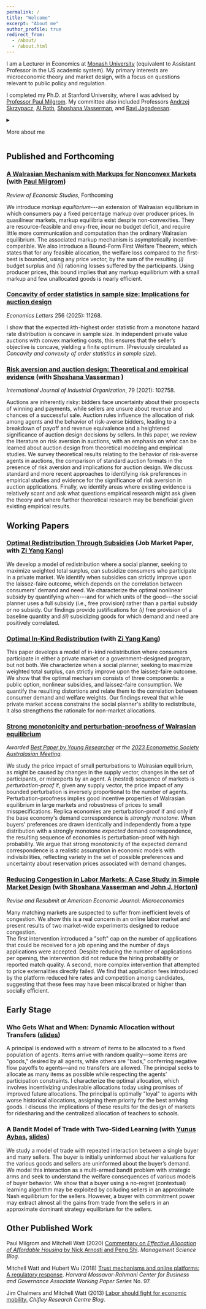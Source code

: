 ```yaml
---
permalink: /
title: "Welcome"
excerpt: "About me"
author_profile: true
redirect_from:
  - /about/
  - /about.html
---
```

I am a Lecturer in Economics at [Monash University](https://www.monash.edu/business/economics) (equivalent to Assistant Professor in the US academic system). My primary interests are microeconomic theory and market design, with a focus on questions relevant to public policy and regulation.

I completed my Ph.D. at Stanford University, where I was advised by [Professor Paul Milgrom](https://milgrom.people.stanford.edu).  My committee also included Professors [Andrzej Skrzypacz](https://web.stanford.edu/~skrz/), [Al Roth](https://web.stanford.edu/~alroth/), [Shoshana Vasserman](https://shoshanavasserman.com/), and [Ravi Jagadeesan](https://sites.google.com/site/ravijagadeesan/).

<details>

<summary>

More about me

</summary>

<p>My market design and public policy interests stem partially from my experiences outside academia. Since 2023, I have worked part-time as a consultant at <a href="https://www.auctionomics.com">Auctionomics</a>, analyzing market design practices in online display advertising related to a recent antitrust case against <a href="https://www.nytimes.com/2024/09/27/technology/google-antitrust-case-lawsuit.html">Google</a>. Before coming to the U.S. for graduate studies, I was a policy adviser and speechwriter for <a href="https://jimchalmers.org">The Hon Dr Jim Chalmers MP</a>, then Shadow Minister for Financial Services and Superannuation, now Treasurer of Australia.</p>

<p>At Stanford, I am supported by the <a href="https://siepr.stanford.edu/people/graduate-fellowship-recipients">Gale and Steve Kohlhagen Fellowship in Economics</a>, the Koret Fellowship (part of the <a href="https://vpge.stanford.edu/fellowships-funding/sgf/details">Stanford Graduate Fellowship Program in Science and Engineering</a>) and the <a href="https://en.wikipedia.org/wiki/Ric_Weiland">Ric Weiland</a> Graduate Fellowship. I hold a Master in Public Policy from the Harvard Kennedy School of Government, where I was a John F. Kennedy Fellow, and a Bachelor of Science (Hons) in mathematics from the University of Queensland, where I was University Medallist and <a href="https://www.uq.edu.au/news/article/2012/10/alumni-leaders-lauded">Graduate of the Year</a>.</p>

</details>

## Published and Forthcoming

### [A Walrasian Mechanism with Markups for Nonconvex Markets](https://doi.org/10.1093/restud/rdaf067) (with [Paul Milgrom](https://milgrom.people.stanford.edu/))
*Review of Economic Studies*, Forthcoming

We introduce *markup equilibrium*---an extension of Walrasian equilibrium in which consumers pay a fixed percentage markup over producer prices. In quasilinear markets, markup equilibria exist despite non-convexities. They are resource-feasible and envy-free, incur no budget deficit, and require little more communication and computation than the ordinary Walrasian equilibrium. The associated markup mechanism is asymptotically incentive-compatible. We also introduce a Bound-Form First Welfare Theorem, which states that for any feasible allocation, the welfare loss compared to the first-best is bounded, using any price vector, by the sum of the resulting *(i)* budget surplus and *(ii)* rationing losses suffered by the participants. Using producer prices, this bound implies that any markup equilibrium with a small markup and few unallocated goods is nearly efficient.


### [Concavity  of order statistics in sample size: Implications for auction design](https://doi.org/10.1016/j.econlet.2025.112628)
*Economics Letters* 256 (2025): 11268.

I show that the expected  $k$th-highest order statistic from a monotone hazard rate distribution is concave in sample size. In independent private value auctions with convex marketing costs, this ensures that the seller’s objective is concave, yielding a finite optimum. (Previously circulated as *Concavity and convexity of order statistics in sample size*).

### [Risk aversion and auction design: Theoretical and empirical evidence](https://doi.org/10.1016/j.ijindorg.2021.102758) (with  [Shoshana Vasserman](https://shoshanavasserman.com/) )
*International Journal of Industrial Organization*, 79 (2021): 102758.

Auctions are inherently risky: bidders face uncertainty about their prospects of winning and payments, while sellers are unsure about revenue and chances of a successful sale. Auction rules influence the allocation of risk among agents and the behavior of risk-averse bidders, leading to a breakdown of payoff and revenue equivalence and a heightened significance of auction design decisions by sellers. In this paper, we review the literature on risk aversion in auctions, with an emphasis on what can be learned about auction design from theoretical modeling and empirical studies. We survey theoretical results relating to the behavior of risk-averse agents in auctions, the comparison of standard auction formats in the presence of risk aversion and implications for auction design. We discuss standard and more recent approaches to identifying risk preferences in empirical studies and evidence for the significance of risk aversion in auction applications. Finally, we identify areas where existing evidence is relatively scant and ask what questions empirical research might ask given the theory and where further theoretical research may be beneficial given existing empirical results.


## Working Papers
### [Optimal Redistribution Through Subsidies](https://www.mitchellwatt.com/files/toppingup.pdf) (Job Market Paper, with [Zi Yang Kang](https://www.ziyangkang.com))

We develop a model of redistribution where a social planner, seeking to maximize weighted total surplus, can subsidize consumers who participate in a private market.  We identify when subsidies can strictly improve upon the laissez-faire outcome, which depends on the correlation between consumers' demand and need.  We characterize the optimal nonlinear subsidy by quantifying when---and for which units of the good---the social planner uses a full subsidy (i.e., free provision) rather than a partial subsidy or no subsidy.  Our findings provide justifications for *(i)* free provision of a baseline quantity and *(ii)* subsidizing goods for which demand and need are positively correlated.

### [Optimal In-Kind Redistribution](https://mitchwatt.github.io/files/OIKR.pdf) (with [Zi Yang Kang](https://www.ziyangkang.com))
This paper develops a model of in-kind redistribution where consumers participate in either a private market or a government-designed program, but not both. We characterize when a social planner, seeking to maximize weighted total surplus, can strictly improve upon the laissez-faire outcome. We show that the optimal mechanism consists of three components: a public option, nonlinear subsidies, and laissez-faire consumption. We quantify the resulting distortions and relate them to the correlation between consumer demand and welfare weights. Our findings reveal that while private market access constrains the social planner's ability to redistribute, it also strengthens the rationale for non-market allocations.

### [Strong monotonicity and perturbation-proofness of Walrasian equilibrium](https://mitchwatt.github.io/files/perturbations.pdf)
*Awarded [Best Paper by Young Researcher](https://www.mitchellwatt.com/files/ESAM_2023_UNSW_Credit_CassandraHannagan-31.jpg) at the [2023 Econometric Society Australasian Meeting](https://www.esam2023.org).*

We study the price impact of small perturbations to Walrasian equilibrium, as might be caused by changes in the supply vector, changes in the set of participants, or misreports by an agent. A (nested) sequence of markets is *perturbation-proof* if, given any supply vector, the price impact of any bounded perturbation is inversely proportional to the number of agents. Perturbation-proofness implies good incentive properties of Walrasian equilibrium in large markets and robustness of prices to small misspecifications. Replica economies are perturbation-proof if and only if the base economy's demand correspondence is *strongly monotone*. When buyers' preferences are drawn identically and independently from a type distribution with a strongly monotone *expected* demand correspondence, the resulting sequence of economies is perturbation-proof with high probability. We argue that strong monotonicity of the expected demand correspondence is a realistic assumption in economic models with indivisibilities, reflecting variety in the set of possible preferences and uncertainty about reservation prices associated with demand changes.
  
### [Reducing Congestion in Labor Markets: A Case Study in Simple Market Design](https://www.mitchellwatt.com/files/congestion.pdf) (with [Shoshana Vasserman](https://shoshanavasserman.com/) and [John J. Horton](http://john-joseph-horton.com/))
*Revise and Resubmit at American Economic Journal: Microeconomics*

Many matching markets are suspected to suffer from inefficient levels of congestion. We show this is a real concern in an online labor market and present results of two market-wide experiments designed to reduce congestion.  
The first intervention introduced a "soft" cap on the number of applications that could be received for a job opening and the number of days applications were accepted. Despite reducing the number of applications per opening, the intervention did not reduce the hiring probability or reported match quality. 
A second, more complex intervention that attempted to price externalities directly failed. We find that application fees introduced by the platform reduced hire rates and competition among candidates, suggesting that these fees may have been miscalibrated or higher than socially efficient.

## Early Stage

### Who Gets What and When: Dynamic Allocation without Transfers ([slides](https://www.mitchellwatt.com/files/dynamicmatching.pdf))
A principal is endowed with a stream of items to be allocated to a fixed population of agents. Items arrive with random quality—some items are "goods," desired by all agents, while others are "bads," conferring negative flow payoffs to agents—and no transfers are allowed. The principal seeks to allocate as many items as possible while respecting the agents’ participation constraints. I characterize the optimal allocation, which involves incentivizing undesirable allocations today using promises of improved future allocations. The principal is optimally "loyal" to agents with worse historical allocations, assigning them priority for the best arriving goods. I discuss the implications of these results for the design of markets for ridesharing and the centralized allocation of teachers to schools.

### A Bandit Model of Trade with Two-Sided Learning (with [Yunus Aybas](https://aybas.people.stanford.edu/), [slides](https://www.mitchellwatt.com/files/bandits.pdf))
We study a model of trade with repeated interaction between a single buyer and many sellers. The buyer is initially uninformed about her valuations for the various goods and sellers are uninformed about the buyer’s demand. We model this interaction as a multi-armed bandit problem with strategic arms and seek to understand the welfare consequences of various models of buyer behavior. We show that a buyer using a no-regret (contextual) learning algorithm may be exploited by colluding sellers in an approximate Nash equilibrium for the sellers. However, a buyer with commitment power may extract almost all the gains from trade from the sellers in an approximate dominant strategy equilibrium for the sellers.


## Other Published Work

Paul Milgrom and Mitchell Watt (2020) [Commentary on *Effective Allocation of Affordable Housing* by Nick Arnosti and Peng Shi](https://www.informs.org/Blogs/ManSci-Blogs/Management-Science-Review/Effective-Allocation-of-Affordable-Housing). *Management Science Blog*.

Mitchell Watt and Hubert Wu (2018) [Trust mechanisms and online platforms: A regulatory response](https://www.hks.harvard.edu/centers/mrcbg/publications/awp/awp97). *Harvard Mossavar-Rahmani Center for Business and Governance Associate Working Paper Series* No. 97.

Jim Chalmers and Mitchell Watt (2013) [Labor should fight for economic mobility.](https://web.archive.org/web/20200331215925/https://www.chifley.org.au/labor-should-fight-for-economic-mobility/) *Chifley Research Centre Blog*.
